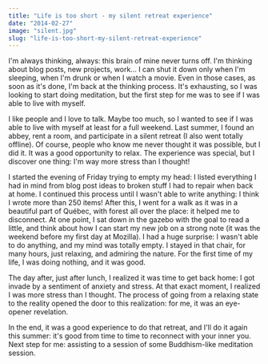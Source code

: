```yaml
---
title: "Life is too short - my silent retreat experience"
date: "2014-02-27"
image: "silent.jpg"
slug: "life-is-too-short-my-silent-retreat-experience"
---
```


I'm always thinking, always: this brain of mine never turns off. I'm thinking about blog posts, new projects, work... I can shut it down only when I'm sleeping, when I'm drunk or when I watch a movie. Even in those cases, as soon as it's done, I'm back at the thinking process. It's exhausting, so I was looking to start doing meditation, but the first step for me was to see if I was able to live with myself.

I like people and I love to talk. Maybe too much, so I wanted to see if I was able to live with myself at least for a full weekend. Last summer, I found an abbey, rent a room, and participate in a silent retreat (I also went totally offline). Of course, people who know me never thought it was possible, but I did it. It was a good opportunity to relax. The experience was special, but I discover one thing: I'm way more stress than I thought!

I started the evening of Friday trying to empty my head: I listed everything I had in mind from blog post ideas to broken stuff I had to repair when back at home. I continued this process until I wasn't able to write anything: I think I wrote more than 250 items! After this, I went for a walk as it was in a beautiful part of Québec, with forest all over the place: it helped me to disconnect. At one point, I sat down in the gazebo with the goal to read a little, and think about how I can start my new job on a strong note (it was the weekend before my first day at Mozilla). I had a huge surprise: I wasn't able to do anything, and my mind was totally empty. I stayed in that chair, for many hours, just relaxing, and admiring the nature. For the first time of my life, I was doing nothing, and it was good.

The day after, just after lunch, I realized it was time to get back home: I got invade by a sentiment of anxiety and stress. At that exact moment, I realized I was more stress than I thought. The process of going from a relaxing state to the reality opened the door to this realization: for me, it was an eye-opener revelation.

In the end, it was a good experience to do that retreat, and I'll do it again this summer: it's good from time to time to reconnect with your inner you. Next step for me: assisting to a session of some Buddhism-like meditation session.
